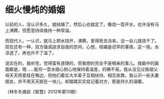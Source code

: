 # 细火慢炖的婚姻

以前的人，没认识多久，就结婚了，然后心也就定了。像烧一壶开水，也许没有马上沸腾，但愿意持续维持一种常温。

而现代人，一认识，就马上把水烧开，沸腾，爱得死去活来，没一会儿就烧干了。现在还有一种，双方强调追求自我的空间，心想，结婚是迟早的事情，这一拖，水凉透了，再也升不了温了。

说实在的，我听完，觉得蛮有道理的，但我想的完全不是相亲的事儿。我脑中的画面都是，嗯……能将一壶水细心耐心地保持着温度，的确不易。我从没见过我祖父母天天把爱挂在嘴边，但他们着实大半辈子互相扶持、相互依靠。我认识一些夫妻朋友，并不用天天腻在一块儿，却踏踏实实挂记着对方，那是持久的温暖。

（林冬冬摘自《智慧》2012年第10期）